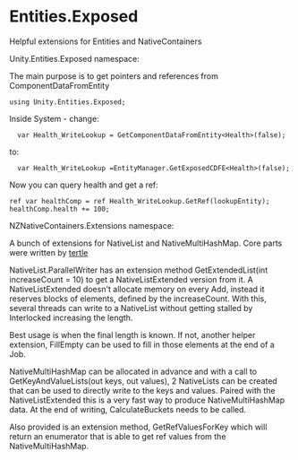 # Entities.Exposed
Helpful extensions for Entities and NativeContainers

Unity.Entities.Exposed namespace:

The main purpose is to get pointers and references from ComponentDataFromEntity

```
using Unity.Entities.Exposed;
```

Inside System - change:
```
  var Health_WriteLookup = GetComponentDataFromEntity<Health>(false);
```
to:
```
  var Health_WriteLookup =EntityManager.GetExposedCDFE<Health>(false);
```
  
Now you can query health and get a ref:
```
ref var healthComp = ref Health_WriteLookup.GetRef(lookupEntity);
healthComp.health += 100;
```

NZNativeContainers.Extensions namespace:

A bunch of extensions for NativeList and NativeMultiHashMap.
Core parts were written by [tertle](https://forum.unity.com/members/tertle.33474/)

NativeList.ParallelWriter has an extension method GetExtendedList(int increaseCount = 10) to get a NativeListExtended version from it.
A NativeListExtended doesn't allocate memory on every Add, instead it reserves blocks of elements, defined by the increaseCount.
With this, several threads can write to a NativeList without getting stalled by Interlocked increasing the length.

Best usage is when the final length is known. If not, another helper extension, FillEmpty can be used to fill in those elements at the end of a Job.

NativeMultiHashMap can be allocated in advance and with a call to GetKeyAndValueLists(out keys, out values), 2 NativeLists can be created that 
can be used to directly write to the keys and values.
Paired with the NativeListExtended this is a very fast way to produce NativeMultiHashMap data.
At the end of writing, CalculateBuckets needs to be called.

Also provided is an extension method, GetRefValuesForKey which will return an enumerator that is able to get ref values from the NativeMultiHashMap.
